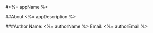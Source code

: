#<%= appName %> 

##About
<%= appDescription %>

###Author
Name: <%= authorName %>
Email: <%= authorEmail %>
